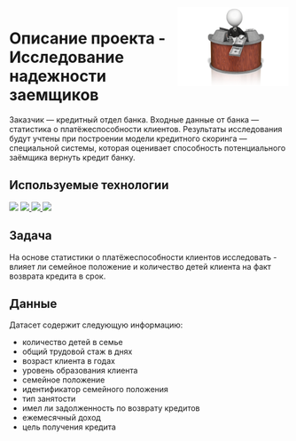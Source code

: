 <img src="credit.png" width=200 align="right"/>

# Описание проекта - Исследование надежности заемщиков

Заказчик — кредитный отдел банка. Входные данные от банка — статистика о платёжеспособности клиентов.
Результаты исследования будут учтены при построении модели кредитного скоринга — специальной системы, которая оценивает способность потенциального заёмщика вернуть кредит банку.

## Используемые технологии
<div align="left">
<a href="https://www.python.org" target="_blank"><img src="https://img.shields.io/badge/Python-3776AB?style=for-the-badge&logo=Python&logoColor=white"/></a>
<a href="https://pandas.pydata.org" target="_blank"><img src="https://img.shields.io/badge/Pandas-150458?style=for-the-badge&logo=pandas&logoColor=white"/>
</a>
<a href=# target="_blank"><img src="https://img.shields.io/badge/Seaborn-047DA3?style=for-the-badge&logo=Codeforces&logoColor=white"/>
</a>
<a href="https://jupyter.org" target="_blank"><img src="https://img.shields.io/badge/Jupyter-F37626?style=for-the-badge&logo=Jupyter&logoColor=white"/>
</a>
</div> 

## Задача

На основе статистики о платёжеспособности клиентов исследовать - влияет ли семейное положение и количество детей клиента на факт возврата кредита в срок.

## Данные
Датасет содержит следующую информацию:

- количество детей в семье
- общий трудовой стаж в днях
- возраст клиента в годах
- уровень образования клиента
- семейное положение
- идентификатор семейного положения
- тип занятости
- имел ли задолженность по возврату кредитов
- ежемесячный доход
- цель получения кредита
